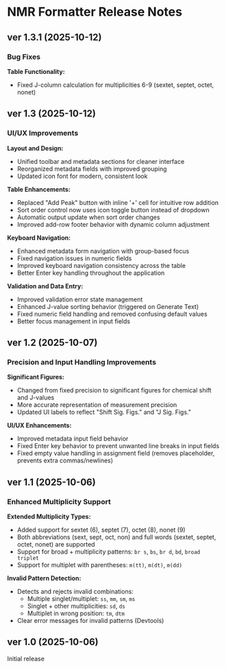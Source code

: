# NMR Formatter Release Notes

## ver 1.3.1 (2025-10-12)

### Bug Fixes

**Table Functionality:**
- Fixed J-column calculation for multiplicities 6-9 (sextet, septet, octet, nonet)

## ver 1.3 (2025-10-12)

### UI/UX Improvements

**Layout and Design:**
- Unified toolbar and metadata sections for cleaner interface
- Reorganized metadata fields with improved grouping
- Updated icon font for modern, consistent look

**Table Enhancements:**
- Replaced "Add Peak" button with inline '+' cell for intuitive row addition
- Sort order control now uses icon toggle button instead of dropdown
- Automatic output update when sort order changes
- Improved add-row footer behavior with dynamic column adjustment

**Keyboard Navigation:**
- Enhanced metadata form navigation with group-based focus
- Fixed navigation issues in numeric fields
- Improved keyboard navigation consistency across the table
- Better Enter key handling throughout the application

**Validation and Data Entry:**
- Improved validation error state management
- Enhanced J-value sorting behavior (triggered on Generate Text)
- Fixed numeric field handling and removed confusing default values
- Better focus management in input fields

## ver 1.2 (2025-10-07)

### Precision and Input Handling Improvements

**Significant Figures:**
- Changed from fixed precision to significant figures for chemical shift and J-values
- More accurate representation of measurement precision
- Updated UI labels to reflect "Shift Sig. Figs." and "J Sig. Figs."

**UI/UX Enhancements:**
- Improved metadata input field behavior
- Fixed Enter key behavior to prevent unwanted line breaks in input fields
- Fixed empty value handling in assignment field (removes placeholder, prevents extra commas/newlines)

## ver 1.1 (2025-10-06)

### Enhanced Multiplicity Support

**Extended Multiplicity Types:**
- Added support for sextet (6), septet (7), octet (8), nonet (9)
- Both abbreviations (sext, sept, oct, non) and full words (sextet, septet, octet, nonet) are supported
- Support for broad + multiplicity patterns: `br s`, `bs`, `br d`, `bd`, `broad triplet`
- Support for multiplet with parentheses: `m(tt)`, `m(dt)`, `m(dd)`

**Invalid Pattern Detection:**
- Detects and rejects invalid combinations:
  - Multiple singlet/multiplet: `ss`, `mm`, `sm`, `ms`
  - Singlet + other multiplicities: `sd`, `ds`
  - Multiplet in wrong position: `tm`, `dtm`
- Clear error messages for invalid patterns (Devtools)

## ver 1.0 (2025-10-06)
Initial release
